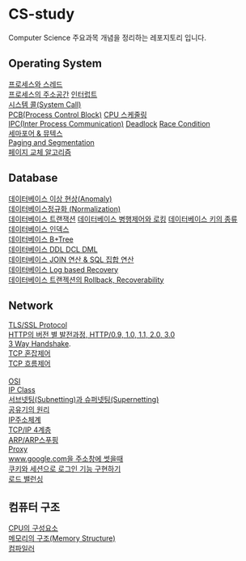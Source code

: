 # CS-study
Computer Science 주요과목 개념을 정리하는 레포지토리 입니다.

## Operating System 
[프로세스와 스레드](https://www.notion.so/b1271daa4fd24cd8b7d8db2d60bde1e4)  
[프로세스의 주소공간](https://www.notion.so/0e365a9679d0444eae79da1cc5511cde) 
[인터럽트](https://www.notion.so/Interrupt-9fa23e3271cc46699925d0250aa8b6fd)  
[시스템 콜(System Call)](https://www.notion.so/System-Call-50830d3cd08542be8b46314dd603ca99)  
[PCB(Process Control Block)](https://www.notion.so/PCB-Process-Control-Block-ecfb1facd7ba4c4690efb8ab4bb8d360)
[CPU 스케줄링](https://www.notion.so/CPU-Scheduling-13a5a3fd84c34578b49a5798c8aaccd7)   
[IPC(Inter Process Communication)](https://www.notion.so/IPC-Inter-Process-Communication-df3b8bf7fffd415faee8f62c124b0cfd)
[Deadlock](https://www.notion.so/Deadlock-2e8529d9a01140a68a478da8c987aa27) 
[Race Condition](https://www.notion.so/Race-Condition-41d7a19617ee45ce88d9557e47821d4b)  
[세마포어 & 뮤텍스](https://www.notion.so/Semaphore-Mutex-08e5687dd25f4d9fb806b9aebd7419b4)   
[Paging and Segmentation](https://www.notion.so/Paging-and-Segmentation-8ab4bd02916d4a478e1764c87a5adb59)   
[페이지 교체 알고리즘](https://github.com/freemjstudio/CS-study/blob/main/%ED%8E%98%EC%9D%B4%EC%A7%80%20%EA%B5%90%EC%B2%B4%20%EC%95%8C%EA%B3%A0%EB%A6%AC%EC%A6%98.md)   

## Database 

[데이터베이스 이상 현상(Anomaly)](https://github.com/freemjstudio/CS-study/blob/main/Anomaly_%EC%9D%B4%EC%83%81%ED%98%84%EC%83%81.md)  
[데이터베이스정규화 (Normalization)](https://github.com/freemjstudio/CS-study/blob/main/Database_Normalization.md)   
[데이터베이스 트랜잭션](https://github.com/freemjstudio/CS-study/blob/main/%ED%8A%B8%EB%9E%9C%EC%9E%AD%EC%85%98.md)
[데이터베이스 병행제어와 로킹](https://github.com/freemjstudio/CS-study/blob/main/%EB%B3%91%ED%96%89%EC%A0%9C%EC%96%B4.md)
[데이터베이스 키의 종류](https://github.com/freemjstudio/CS-study/blob/main/%EB%8D%B0%EC%9D%B4%ED%84%B0%EB%B2%A0%EC%9D%B4%EC%8A%A4%20%ED%82%A4%EC%9D%98%20%EC%A2%85%EB%A5%98.md)     
[데이터베이스 인덱스](https://github.com/freemjstudio/CS-study/blob/main/Index%20in%20Database.md)    
[데이터베이스 B+Tree](https://github.com/freemjstudio/CS-study/blob/main/B-Tree.md)   
[데이터베이스 DDL DCL DML](https://github.com/freemjstudio/CS-study/blob/main/Database_SQL.md)   
[데이터베이스 JOIN 연산 & SQL 집합 연산](https://github.com/freemjstudio/CS-study/blob/main/JOIN%EC%97%B0%EC%82%B0.md)	    
[데이터베이스 Log based Recovery](https://guttural-tumble-39b.notion.site/Log-based-Recovery-cb8564629d3048379553791be9fb15f6)	   
[데이터베이스 트랜젝션의 Rollback, Recoverability](https://guttural-tumble-39b.notion.site/Rollback-Recoverability-1adab05f101f4262939ef17ec6864c13)

## Network

[TLS/SSL Protocol](https://github.com/freemjstudio/CS-study/blob/main/SSL_TLS.md)   
[HTTP의 버전 별 발전과정, HTTP/0.9, 1.0, 1.1, 2.0, 3.0](https://guttural-tumble-39b.notion.site/HTTP-HTTP2-0-5aaa9b70eeac43498cf41cddf1410dc2)	  
[3 Way Handshake](https://github.com/freemjstudio/CS-study/blob/main/handshake.md).        
[TCP 혼잡제어](https://github.com/freemjstudio/CS-study/blob/main/TCP%20%ED%98%BC%EC%9E%A1%EC%A0%9C%EC%96%B4.md)    
[TCP 흐름제어](https://guttural-tumble-39b.notion.site/TCP-285eb7121b384041ac578deb9be1df63)<br/>		
[OSI](https://assorted-event-85e.notion.site/OSI-7-91baba6e38d2413d974f5ab60c66fed3)                
[IP Class](https://sinclairstudio.tistory.com/465)        
[서브넷팅(Subnetting)과 슈퍼넷팅(Supernetting)](https://sinclairstudio.tistory.com/466)<br/>
[공유기의 원리](https://www.notion.so/f73c733edd0a4beea1ff8750f584c9c0?pvs=4)<br/>
[IP주소체계](https://www.notion.so/IP-e4e0d9c75306478980056adcd1053868?pvs=4)<br/>
[TCP/IP 4계층](https://guttural-tumble-39b.notion.site/TCP-IP-4-b9644d38ce6f477ba16e42f75b99008a)<br/>
[ARP/ARP스푸핑](https://sinclairstudio.tistory.com/484)<br/>
[Proxy](https://guttural-tumble-39b.notion.site/c80818ffe781415daf6314a015ae1ac8)<br/>
[www.google.com을 주소창에 썻을때](https://guttural-tumble-39b.notion.site/www-google-com-e1b22967f3ce450298cd86b5ae97dbec)<br/>
[쿠키와 세션으로 로그인 기능 구현하기](https://sinclairstudio.tistory.com/489)<br/>
[로드 밸런싱](https://www.notion.so/da7eb1b519c148679347e3297a4d81ae?pvs=4)<br/>

## 컴퓨터 구조  
[CPU의 구성요소](https://www.notion.so/freemjstudio/CPU-7f85b8be65ba480b9717074e76fdf972?pvs=4)<br/>
[메모리의 구조(Memory Structure)](https://www.notion.so/freemjstudio/Memory-Structure-dec2ae84ab0347a49a5c3ad8dcc1ab6a?pvs=4)<br/>
[컴파일러](https://www.notion.so/eeda30c3475747789c2983ac8c65755e?pvs=4)<br/>
